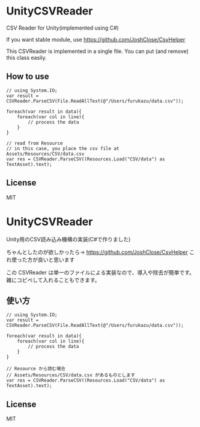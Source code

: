 # UnityCSVReader
CSV Reader for Unity(implemented using C#)

If you want stable module, use https://github.com/JoshClose/CsvHelper

This CSVReader is implemented in a single file.  You can put (and remove) this class easily.

## How to use

```
// using System.IO;
var result = CSVReader.ParseCSV(File.ReadAllText(@"/Users/furukazu/data.csv"));

foreach(var result in data){
    foreach(var col in line){
        // process the data
    }
}

// read from Resource
// in this case, you place the csv file at Assets/Resources/CSV/data.csv 
var res = CSVReader.ParseCSV((Resources.Load("CSV/data") as TextAsset).text);

```

## License
MIT



# UnityCSVReader
Unity用のCSV読み込み機構の実装(C#で作りました)

ちゃんとしたのが欲しかったら→ https://github.com/JoshClose/CsvHelper これ使った方が良いと思います

この CSVReader は単一のファイルによる実装なので、導入や除去が簡単です。雑にコピペして入れることもできます。

## 使い方

```
// using System.IO;
var result = CSVReader.ParseCSV(File.ReadAllText(@"/Users/furukazu/data.csv"));

foreach(var result in data){
    foreach(var col in line){
        // process the data
    }
}

// Resource から読む場合
// Assets/Resources/CSV/data.csv があるものとします
var res = CSVReader.ParseCSV((Resources.Load("CSV/data") as TextAsset).text);

```

## License
MIT

